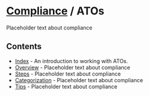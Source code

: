 # [Compliance](../README.md) / ATOs

Placeholder text about compliance

## Contents

- [Index](index.md) - An introduction to working with ATOs.
- [Overview](overview.md) - Placeholder text about compliance
- [Steps](steps.md) - Placeholder text about compliance
- [Categorization](categorization.md) - Placeholder text about compliance
- [Tips](tips.md) - Placeholder text about compliance


